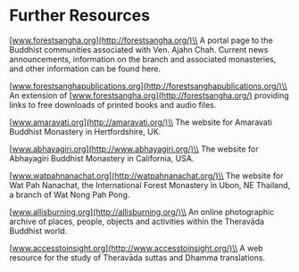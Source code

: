 Further Resources
=================

[www.forestsangha.org](http://forestsangha.org/)\\
A portal page to the Buddhist communities associated with Ven. Ajahn
Chah. Current news announcements, information on the branch and
associated monasteries, and other information can be found here.

[www.forestsanghapublications.org](http://forestsanghapublications.org/)\\
An extension of [www.forestsangha.org](http://forestsangha.org/)
providing links to free downloads of printed books and audio files.

[www.amaravati.org](http://amaravati.org/)\\
The website for Amaravati Buddhist Monastery in Hertfordshire, UK.

[www.abhayagiri.org](http://www.abhayagiri.org/)\\
The website for Abhayagiri Buddhist Monastery in California, USA.

[www.watpahnanachat.org](http://watpahnanachat.org/)\\
The website for Wat Pah Nanachat, the International Forest Monastery in
Ubon, NE Thailand, a branch of Wat Nong Pah Pong.

[www.allisburning.org](http://allisburning.org/)\\
An online photographic archive of places, people, objects and activities
within the Theravāda Buddhist world.

[www.accesstoinsight.org](http://www.accesstoinsight.org/)\\
A web resource for the study of Theravāda suttas and Dhamma
translations.

